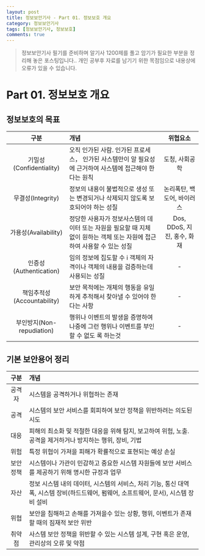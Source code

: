 ```yaml
---
layout: post
title: 정보보안기사 - Part 01. 정보보호 개요
category: 정보보안기사
tags: [정보보안기사, 정보보호]
comments: true
---
```

> 정보보안기사 필기를 준비하며 알기사 1200제를 풀고 암기가 필요한 부분을 정리해 놓은 포스팅입니다..
개인 공부후 자료를 남기기 위한 목점임으로 내용상에 오류가 있을 수 있습니다.

# Part 01. 정보보호 개요
## 정보보호의 목표
| 구분 | 개념 | 위협요소 |
|:----------:|:----------|:----------:|
| 기밀성(Confidentiality) | 오직 인가된 사람. 인가된 프로세스， 인가된 사스템만이 알 필요성에 근거하여 사스템에 접근해야 한다는 원칙 | 도청, 사회공학 |
| 무결성(Integrity) | 정보의 내용이 불법적으로 생성 또는 변경되거나 삭제되지 않도록 보호되어야 하는 성질 | 논리폭탄, 백도어, 바이러스 |
| 가용성(Availability) | 정당한 사용자가 정보사스템의 데이터 또는 자원을 필요할 때 지체 없이 원하는 객체 또는 자원에 접근하여 사용할 수 있는 성질 | Dos, DDoS, 지진, 홍수, 화재 |
| 인증성(Authentication) | 임의 정보에 집도할 수 i 객체의 자격이나 객체의 내용을 검증하는데 사용되는 성질 | - |
| 책임추적성(Accountability) | 보안 목적에는 개체의 행동을 유일하게 추적해서 찾아낼 수 있어야 한다는 사항 | - |
| 부인방지(Non-repudiation) | 행위나 이벤트의 발생을 증명하여 나중에 그런 행위나 이벤트를 부인할 수 없도 록 하는것 | - |

## 기본 보안용어 정리
| 구분 | 개념 | 
|:----------:|:----------|
| 공격자 | 시스템을 공격하거나 위협하는 존재 |
| 공격 | 시스템의 보안 서비스를 회피하여 보안 정책을 위반하려는 의도된 시도 |
| 대응 | 피해의 최소화 및 적절한 대응을 위해 탐지, 보고하여 위험, 노출. 공격을 제거하거나 방지하는 행위, 장비, 기법 |
| 위험 | 특정 위협이 가져을 피해가 확률적으로 표현되는 예상 손실 |
| 보안정책 | 시스템이나 가관이 민감하고 중요한 시스템 자원들에 보안 서비스를 제공하기 위해 명시한 규정과 업무 |
| 자산 | 정보 시스템 내의 데이터, 시스템의 서비스, 처리 기능, 통신 대역폭, 시스템 장비(하드드웨어, 펌웨어, 소프트웨어, 문서), 시스템 장비 설비 |
| 위협 | 보안을 침해하고 손해를 가져을수 있는 상황, 행위, 이벤트가 존재할 때의 짐재적 보안 위반 |
| 취약점 | 사스템 보안 정책을 위반할 수 있는 시스템 설계, 구현 혹은 운영, 관리상의 오류 및 약점 |
